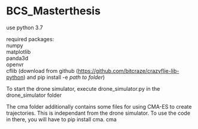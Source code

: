 # BCS_Masterthesis

use python 3.7

required packages:  
    numpy  
    matplotlib  
    panda3d  
    openvr  
    cflib (download from github (https://github.com/bitcraze/crazyflie-lib-python) and pip install -e *path to folder*)

To start the drone simulator, execute drone_simulator.py in the drone_simulator folder
  
The cma folder additionally contains some files for using CMA-ES to create trajectories. This is independant from the drone simulator. To use the code in there, you will have to pip install cma.
cma